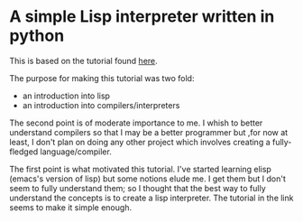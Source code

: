 # A simple Lisp interpreter written in python

This is based on the tutorial found [here](http://norvig.com/lispy.html).

The purpose for making this tutorial was two fold:
 * an introduction into lisp
 * an introduction into compilers/interpreters

The second point is of moderate importance to me. I whish to better
understand compilers so that I may be a better programmer but ,for now
at least, I don't plan on doing any other project which involves creating
a fully-fledged language/compiler.

The first point is what motivated this tutorial. I've started learning
elisp (emacs's version of lisp) but some notions elude me. I get them but
I don't seem to fully understand them; so I thought that the best way to
fully understand the concepts is to create a lisp interpreter.
The tutorial in the link seems to make it simple enough.
